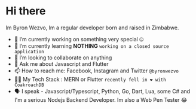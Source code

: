 # Hi there

Im Byron Wezvo, Im a regular developer born and raised in Zimbabwe.

- 🔭 I’m currently working on something very special 🤐
- 🌱 I’m currently learning  **NOTHING** `working on a closed source application`
- 👯 I’m looking to collaborate on anything
- 💬 Ask me about Javascript and Flutter
- 📫 How to reach me: Facebook, Instagram and Twitter `@byronwezvo`
- 👨‍💻 My Tech Stack : MERN or Flutter `recently fell in ❤ with CoakroachDB`
- 🗣 I speak - Javascript/Typescript, Python, Go, Dart, Lua, some C# and I'm a serious Nodejs Backend Developer. Im also a Web Pen Tester 😂

